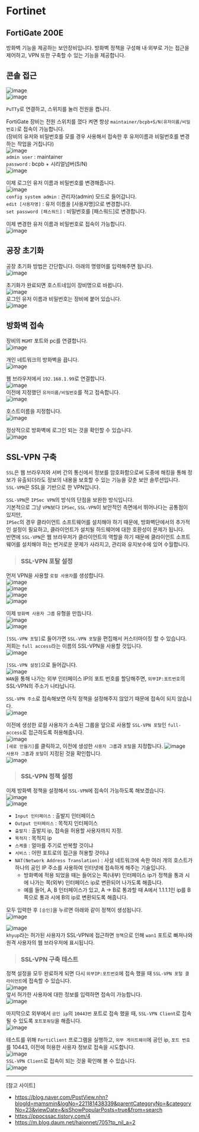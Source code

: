 # Fortinet

## FortiGate 200E

방화벽 기능을 제공하는 보안장비입니다. 방화벽 정책을 구성해 내·외부로 가는 접근을 제어하고, VPN 또한 구축할 수 있는 기능을 제공합니다.

## 콘솔 접근

![image](https://user-images.githubusercontent.com/43658658/142091243-7afa12ec-8d05-432a-a71e-715edc67ef9c.png)   
![image](https://user-images.githubusercontent.com/43658658/142091279-04b00ff4-0c86-4d47-9c78-371e3205581f.png)   

`PuTTy`로 연결하고, 스위치를 눌러 전원을 켭니다.   

FortiGate 장비는 전원 스위치를 껐다 켜면 항상 `maintainer/bcpb+S/N(유저이름/비밀번호)`로 접속이 가능합니다.   
(장비의 유저와 비밀번호를 모를 경우 사용해서 접속한 후 유저이름과 비밀번호를 변경하는 작업을 거칩니다)   
![image](https://user-images.githubusercontent.com/43658658/142091394-29e4b285-cd0e-42f0-a53d-0adb4f493281.png)   
`admin user` : maintainer   
`password` : bcpb + 시리얼넘버(S/N)   
![image](https://user-images.githubusercontent.com/43658658/142091483-271a3b5d-5019-4efa-9353-f6d5679bda96.png)   

이제 로그인 유저 이름과 비밀번호를 변경해줍니다.   
![image](https://user-images.githubusercontent.com/43658658/142091824-3fca0f5a-17df-4dd9-89bb-e0a0fe1c8213.png)   
`config system admin` : 관리자(admin) 모드로 들어갑니다.   
`edit [사용자명]` : 유저 이름을 [사용자명]으로 변경합니다.   
`set password [패스워드]` : 비밀번호를 [패스워드]로 변경합니다.

이제 변경한 유저 이름과 비밀번호로 접속이 가능합니다.   
![image](https://user-images.githubusercontent.com/43658658/142091938-e810342e-65d8-447a-88a0-53a36f69fd9b.png)

## 공장 초기화

공장 초기화 방법은 간단합니다. 아래의 명령어를 입력해주면 됩니다.   
![image](https://user-images.githubusercontent.com/43658658/142092631-27cd6edc-1a8c-4a10-9344-6291a70e6dd7.png)

초기화가 완료되면 호스트네임이 장비명으로 바뀝니다.   
![image](https://user-images.githubusercontent.com/43658658/142092964-db5ed58c-d980-49ed-ba45-f73278b41fdb.png)   
로그인 유저 이름과 비밀번호는 장비에 붙어 있습니다.   
![image](https://user-images.githubusercontent.com/43658658/142093084-435a871e-cb61-47de-9b49-288e9329d451.png)

## 방화벽 접속

장비의 `MGMT` 포트와 pc를 연결합니다.   
![image](https://user-images.githubusercontent.com/43658658/142118491-9d2aec7a-a1ba-4308-8e79-a73fb03ca5a3.png)

개인 네트워크의 방화벽을 끕니다.   
![image](https://user-images.githubusercontent.com/43658658/142119105-128ff452-5d43-4a65-a0a3-7b1c54be37cc.png)   

웹 브라우저에서 `192.168.1.99`로 연결합니다.   
![image](https://user-images.githubusercontent.com/43658658/142119611-0ad957dd-fcc8-4845-8f24-8ada50c55fcb.png)   
이전에 지정했던 `유저이름/비밀번호`를 적고 접속합니다.   
![image](https://user-images.githubusercontent.com/43658658/142119807-ea045d96-b584-47ba-ba1a-c3577d7b2559.png)

호스트이름을 지정합니다.   
![image](https://user-images.githubusercontent.com/43658658/142121065-0db7725f-7b18-4214-ab4c-dbfc5fc8de7a.png)

정상적으로 방화벽에 로그인 되는 것을 확인할 수 있습니다.   
![image](https://user-images.githubusercontent.com/43658658/142123136-1fdb0eec-83f9-4a01-bd8b-0ea051f6722d.png)

## SSL-VPN 구축

`SSL`은 웹 브라우저와 서버 간의 통신에서 정보를 암호화함으로써 도중에 해킹을 통해 정보가 유출되더라도 정보의 내용을 보호할 수 있는 기능을 갖춘 보안 솔루션입니다.   
`SSL-VPN`은 SSL을 기반으로 한 VPN입니다.

`SSL-VPN`은 `IPSec VPN`의 방식의 단점을 보완한 방식입니다.   
기본적으로 그냥 `VPN`보다 `IPSec`, `SSL-VPN`이 보안적인 측면에서 뛰어나다는 공통점이 있지만,   
`IPSec`의 경우 클라이언트 소프트웨어를 설치해야 하기 때문에, 방화벽단에서의 추가적인 설정이 필요하고, 클라이언트가 설치될 하드웨어에 대한 호환성이 문제가 됩니다.   
반면에 `SSL-VPN`은 웹 브라우저가 클라이언트의 역할을 하기 때문에 클라이언트 소프트웨어를 설치해야 하는 번거로운 문제가 사라지고, 관리와 유지보수에 있어 수월합니다.

> <h3>SSL-VPN 포탈 설정</h3>

먼저 VPN을 사용할 `로컬 사용자`를 생성합니다.   
![image](https://user-images.githubusercontent.com/43658658/142157645-83324f8a-8936-4402-a87f-ad7ff70b3f3c.png)   
![image](https://user-images.githubusercontent.com/43658658/142157791-6288743d-f5e2-4344-b822-d7eb3bf5c00e.png)      
![image](https://user-images.githubusercontent.com/43658658/142147350-e95e237e-ddb8-4d14-9da1-d631e3c698a0.png)   
![image](https://user-images.githubusercontent.com/43658658/142148429-ac7c0a10-b100-44c8-921d-e62e5c2642d9.png)   

이제 `방화벽 사용자 그룹` 유형을 만듭니다.   
![image](https://user-images.githubusercontent.com/43658658/142148542-38645f0a-be58-4be8-8fb5-69b81f5c0ac4.png)   
![image](https://user-images.githubusercontent.com/43658658/142148603-ec69b7e8-6ad3-4d30-a448-87f65b99b943.png)   

`[SSL-VPN 포털]`로 들어가면 `SSL-VPN 포탈`을 편집해서 커스터마이징 할 수 있습니다.   
저희는 `full access`라는 이름의 SSL-VPN을 사용할 것입니다.   
![image](https://user-images.githubusercontent.com/43658658/142148835-600bcce1-109c-47e2-a921-47fb20c7fa96.png)   

`[SSL-VPN 설정]`으로 들어갑니다.   
![image](https://user-images.githubusercontent.com/43658658/142155537-86f7d0bb-1d67-4ad3-a453-ac42948646e0.png)   
`WAN`을 통해 나가는 외부 인터페이스 IP의 포트 번호를 할당해주면, `외부IP:포트번호`의 SSL-VPN의 주소가 나타납니다.

`SSL-VPN 주소`로 접속해보면 아직 정책을 설정해주지 않았기 때문에 접속이 되지 않습니다.   
![image](https://user-images.githubusercontent.com/43658658/142156763-4c10bef3-61c1-47dc-a8a8-bffc2fe70ee8.png)

이전에 생성한 로컬 사용자가 소속된 그룹을 앞으로 사용할 `SSL-VPN 포털`인 `full-access`로 접근하도록 허용해줍니다.   
![image](https://user-images.githubusercontent.com/43658658/142156325-fc4fb420-6ebb-46ad-a955-f66357af2ac4.png)   
`[새로 만들기]`를 클릭하고, 이전에 생성한 `사용자 그룹`과 `포털`을 지정합니다.
![image](https://user-images.githubusercontent.com/43658658/142156393-d35ab6c7-00af-4328-b48b-011c2ffbf52c.png)   
`사용자 그룹`과 `포털`이 지정된 것을 확인합니다.   
![image](https://user-images.githubusercontent.com/43658658/142156270-0eb84855-fe73-465e-bb1f-94c7122559b1.png)   

> <h3>SSL-VPN 정책 설정</h3>

이제 방화벽 정책을 설정해서 `SSL-VPN`에 접속이 가능하도록 해보겠습니다.   
![image](https://user-images.githubusercontent.com/43658658/142158615-c43178cd-4d07-4ed2-8ffd-b986d896b802.png)   
![image](https://user-images.githubusercontent.com/43658658/142160098-5c4a3dbe-4f90-4351-937a-3393f2e028e6.png)   
* `Input 인터페이스` : 출발지 인터페이스
* `Output 인터페이스` : 목적지 인터페이스
* `출발지` : 출발지 ip, 접속을 허용할 사용자까지 지정.
* `목적지` : 목적지 ip
* `스케줄` : 얼마를 주기로 반복할 것이냐
* `서비스` : 어떤 포트로의 접근을 허용할 것이냐
* `NAT(Network Address Translation)` : 사설 네트워크에 속한 여러 개의 호스트가 하나의 공인 IP 주소를 사용하여 인터넷에 접속하게 해주는 기술입니다.
  - 방화벽에 적용 되었을 때는 들어오는 쪽(내부) 인터페이스 ip가 정책을 통과 시에 나가는 쪽(외부) 인터페이스 ip로 변환되어 나가도록 해줍니다.
  - 예를 들어, A, B 인터페이스가 있고, A -> B로 통과할 때 A에서 1.1.1.1인 ip를 B쪽으로 통과 시에 B의 ip로 변환되도록 해줍니다.

모두 입력한 후 `[승인]`을 누르면 아래와 같이 정책이 생성됩니다.   
![image](https://user-images.githubusercontent.com/43658658/142161222-523160a4-0454-4305-b83f-511dc5fc74ab.png)

![image](https://user-images.githubusercontent.com/43658658/142160261-c0395059-be3c-4bbb-ad2d-cc548d7ad151.png)   
`khyup`라는 허가된 사용자가 SSL-VPN에 접근하면 `정책`으로 인해 `wan1` 포트로 빠져나와 원격 사용자의 웹 브라우저에 표시됩니다.   

> <h3>SSL-VPN 구축 테스트</h3>

정책 설정을 모두 완료하게 되면 다시 `외부IP:포트번호`에 접속 했을 때 `SSL-VPN 포털 클라이언트`에 접속할 수 있습니다.   
![image](https://user-images.githubusercontent.com/43658658/142161404-bdc18b38-dbe9-47cb-93a6-d2d9dc9933a8.png)   
앞서 허가한 사용자에 대한 정보를 입력하면 접속이 가능합니다.   
![image](https://user-images.githubusercontent.com/43658658/142161605-612de39c-14db-4a93-b08d-065eea6fbb80.png)

마지막으로 외부에서 `공인 ip`의 `10443번` 포트로 접속 했을 때, `SSL-VPN Client`로 접속될 수 있도록 `포트포워딩`을 해줍니다.   
![image](https://user-images.githubusercontent.com/43658658/142171155-a412d048-5935-43b5-938e-7e8f4dfcbec6.png)

테스트를 위해 `FortiClient` 프로그램을 실행하고, `외부 게이트웨이`에 공인 ip, `포트 번호`를 10443, 이전에 허용한 사용자 정보로 접속을 시도합니다.   
![image](https://user-images.githubusercontent.com/43658658/142171696-d4409eda-6bff-47b7-a591-b16c4098a4f0.png)   
`SSL-VPN Client`로 접속이 되는 것을 확인해 볼 수 있습니다.   
![image](https://user-images.githubusercontent.com/43658658/142172078-e766a77d-9a76-4d62-b7fc-60b7122341a5.png)

---

[참고 사이트]   
* https://blog.naver.com/PostView.nhn?blogId=mamsmin&logNo=221181438339&parentCategoryNo=&categoryNo=23&viewDate=&isShowPopularPosts=true&from=search
* https://ppocssac.tistory.com/4
* https://m.blog.daum.net/haionnet/705?tp_nil_a=2

